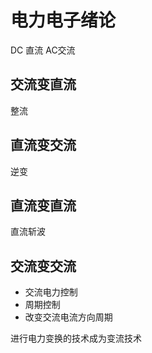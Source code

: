 # 电力电子绪论
DC 直流  AC交流

## 交流变直流
整流

## 直流变交流
逆变

## 直流变直流
直流斩波

## 交流变交流
+ 交流电力控制
+ 周期控制
+ 改变交流电流方向周期

进行电力变换的技术成为变流技术

